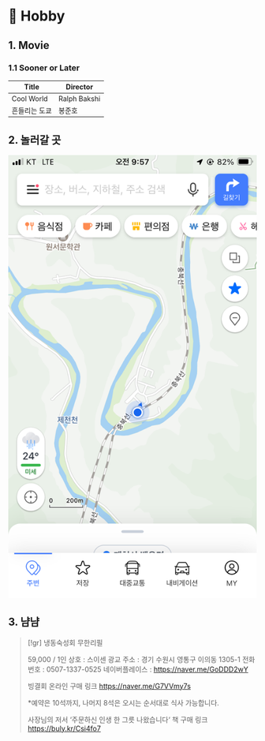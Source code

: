 # 󰏢 Hobby



## 1. Movie

### 1.1 Sooner or Later

| Title         | Director     |
| ---           | ---          |
| Cool World    | Ralph Bakshi |
| 흔들리는 도쿄 | 봉준호       |


## 2. 놀러갈 곳

![충북 수영 스팟](./statics/swim_spot.png)



## 3. 냠냠

> [!gr] 냉동숙성회 무한리필
>
> 59,000 / 1인
> 상호 : 스이센 광교
> 주소 : 경기 수원시 영통구 이의동 1305-1
> 전화번호 : 0507-1337-0525
> 네이버플레이스 : https://naver.me/GoDDD2wY
>
> 빙결회 온라인 구매 링크
> https://naver.me/G7VVmy7s
>
> *예약은 10석까지, 나머지 8석은 오시는 순서대로 식사 가능합니다.
>
> 사장님의 저서
> ‘주문하신 인생 한 그릇 나왔습니다‘ 책 구매 링크
> https://buly.kr/Csi4fo7

